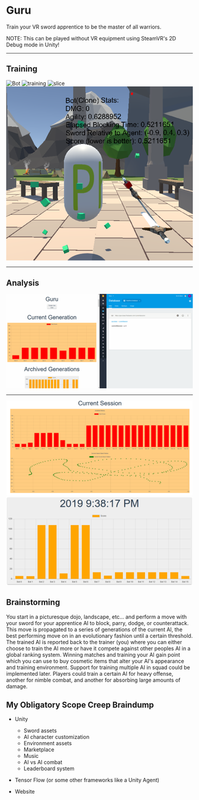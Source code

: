 # Guru
Train your VR sword apprentice to be the master of all warriors.

NOTE: This can be played without VR equipment using SteamVR's 2D Debug mode in Unity!
___
## Training

![Bot](bot.gif)
![training](graphTraining.gif)
![slice](slice3.gif)
![Pill](guru2.PNG)

___
## Analysis

![Graph](graph.gif)

___
![CurrentSession](currentSession.PNG)
![ArchivedSession](archivedSession.PNG)

## Brainstorming
You start in a picturesque dojo, landscape, etc... and perform a move with your sword for your apprentice AI to block, parry, dodge, or counterattack. This move is propagated to a series of generations of the current AI, the best performing move on in an evolutionary fashion until a certain threshold. The trained AI is reported back to the trainer (you) where you can either choose to train the AI more or have it compete against other peoples AI in a global ranking system. Winning matches and training your AI gain point which you can use to buy cosmetic items that alter your AI's appearance and training environment. Support for training multiple AI in squad could be implemented later. Players could train a certain AI for heavy offense, another for nimble combat, and another for absorbing large amounts of damage.

## My Obligatory Scope Creep Braindump
* Unity
  * Sword assets
  * AI character customization
  * Environment assets
  * Marketplace
  * Music
  * AI vs AI combat
  * Leaderboard system

* Tensor Flow (or some other frameworks like a Unity Agent)
* Website
